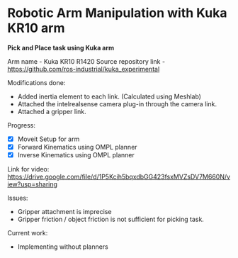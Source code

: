 # Robotic Arm Manipulation with Kuka KR10 arm

**Pick and Place task using Kuka arm**

Arm name - Kuka KR10 R1420
Source repository link - https://github.com/ros-industrial/kuka_experimental

Modifications done:
 * Added inertia element to each link. (Calculated using Meshlab)
 * Attached the intelrealsense camera plug-in through the camera link.
 * Attached a gripper link.

Progress:
 - [x] Moveit Setup for arm
 - [x] Forward Kinematics using OMPL planner
 - [x] Inverse Kinematics using OMPL planner
 
 Link for video:
 https://drive.google.com/file/d/1P5Kcih5bqxdbGG423fsxMVZsDV7M660N/view?usp=sharing
 
 Issues:
 * Gripper attachment is imprecise
 * Gripper friction / object friction is not sufficient for picking task.

Current work:
 * Implementing without planners
